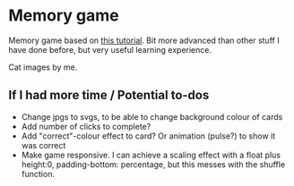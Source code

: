 #  Memory game

Memory game based on [this tutorial](https://medium.freecodecamp.org/vanilla-javascript-tutorial-build-a-memory-game-in-30-minutes-e542c4447eae). Bit more advanced than other stuff I have done before, but very useful learning experience. 

Cat images by me.

## If I had more time / Potential to-dos

* Change jpgs to svgs, to be able to change background colour of cards
* Add number of clicks to complete?
* Add "correct"-colour effect to card? Or animation (pulse?) to show it was correct
* Make game responsive. I can achieve a scaling effect with a float plus height:0, padding-bottom: percentage, but this messes with the shuffle function.